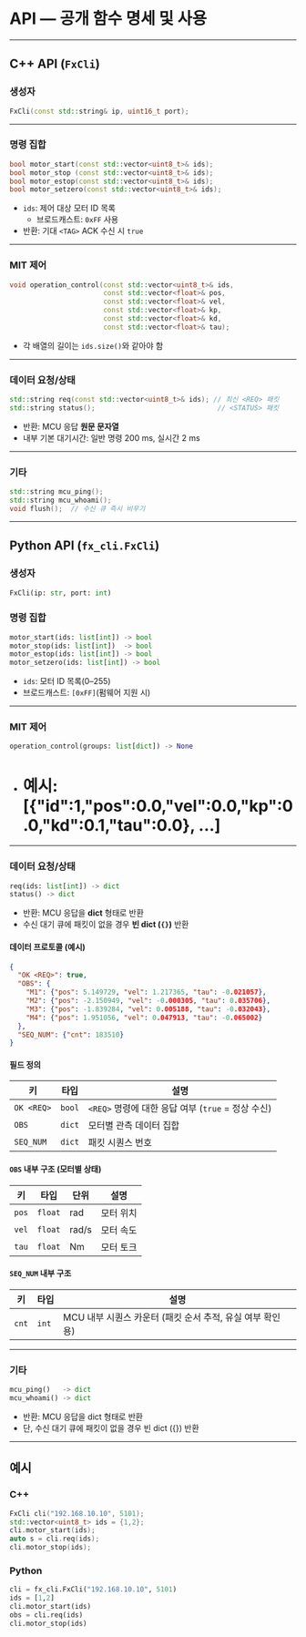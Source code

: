 # API — 공개 함수 명세 및 사용

---

## C++ API (`FxCli`)

### 생성자
```cpp
FxCli(const std::string& ip, uint16_t port);
```

---

### 명령 집합
```cpp
bool motor_start(const std::vector<uint8_t>& ids);
bool motor_stop (const std::vector<uint8_t>& ids);
bool motor_estop(const std::vector<uint8_t>& ids);
bool motor_setzero(const std::vector<uint8_t>& ids);
```
- `ids`: 제어 대상 모터 ID 목록
  - 브로드캐스트: `0xFF` 사용
- 반환: 기대 `<TAG>` ACK 수신 시 `true`

---

### MIT 제어
```cpp
void operation_control(const std::vector<uint8_t>& ids,
                       const std::vector<float>& pos,
                       const std::vector<float>& vel,
                       const std::vector<float>& kp,
                       const std::vector<float>& kd,
                       const std::vector<float>& tau);
```
- 각 배열의 길이는 `ids.size()`와 같아야 함
  
---

### 데이터 요청/상태
```cpp
std::string req(const std::vector<uint8_t>& ids); // 최신 <REQ> 패킷
std::string status();                              // <STATUS> 패킷
```
- 반환: MCU 응답 **원문 문자열**
- 내부 기본 대기시간: 일반 명령 200 ms, 실시간 2 ms

---

### 기타
```cpp
std::string mcu_ping();
std::string mcu_whoami();
void flush();  // 수신 큐 즉시 비우기
```

---

## Python API (`fx_cli.FxCli`)

### 생성자
```python
FxCli(ip: str, port: int)
```

### 명령 집합
```python
motor_start(ids: list[int]) -> bool
motor_stop(ids: list[int])  -> bool
motor_estop(ids: list[int]) -> bool
motor_setzero(ids: list[int]) -> bool
```
- `ids`: 모터 ID 목록(0–255)
- 브로드캐스트: `[0xFF]`(펌웨어 지원 시)

---

### MIT 제어
```python
operation_control(groups: list[dict]) -> None
```
- # 예시: [{"id":1,"pos":0.0,"vel":0.0,"kp":0.0,"kd":0.1,"tau":0.0}, ...]

---

### 데이터 요청/상태
```python
req(ids: list[int]) -> dict
status() -> dict
```
- 반환: MCU 응답을 **dict** 형태로 반환  
- 수신 대기 큐에 패킷이 없을 경우 **빈 dict (`{}`)** 반환  

#### 데이터 프로토콜 (예시)

```json
{
  "OK <REQ>": true,
  "OBS": {
    "M1": {"pos": 5.149729, "vel": 1.217365, "tau": -0.021057},
    "M2": {"pos": -2.150949, "vel": -0.000305, "tau": 0.035706},
    "M3": {"pos": -1.839284, "vel": 0.005188, "tau": -0.032043},
    "M4": {"pos": 1.951056, "vel": 0.047913, "tau": -0.065002}
  },
  "SEQ_NUM": {"cnt": 183510}
}
```
#### 필드 정의

| 키          | 타입     | 설명 |
|-------------|----------|------|
| `OK <REQ>` | `bool`   | `<REQ>` 명령에 대한 응답 여부 (`true` = 정상 수신) |
| `OBS`      | `dict`   | 모터별 관측 데이터 집합 |
| `SEQ_NUM`  | `dict`   | 패킷 시퀀스 번호 |

#### `OBS` 내부 구조 (모터별 상태)
| 키   | 타입   | 단위  | 설명      |
|------|--------|-------|-----------|
| `pos` | `float` | rad   | 모터 위치 |
| `vel` | `float` | rad/s | 모터 속도 |
| `tau` | `float` | Nm    | 모터 토크 |

#### `SEQ_NUM` 내부 구조
| 키   | 타입   | 설명                    |
|------|--------|-------------------------|
| `cnt` | `int` | MCU 내부 시퀀스 카운터 (패킷 순서 추적, 유실 여부 확인용) |

---

### 기타
```python
mcu_ping()   -> dict
mcu_whoami() -> dict
```
- 반환: MCU 응답을 dict 형태로 반환
- 단, 수신 대기 큐에 패킷이 없을 경우 빈 dict ({}) 반환

---


## 예시

### C++
```cpp
FxCli cli("192.168.10.10", 5101);
std::vector<uint8_t> ids = {1,2};
cli.motor_start(ids);
auto s = cli.req(ids);
cli.motor_stop(ids);
```

### Python
```python
cli = fx_cli.FxCli("192.168.10.10", 5101)
ids = [1,2]
cli.motor_start(ids)
obs = cli.req(ids)
cli.motor_stop(ids)
```
